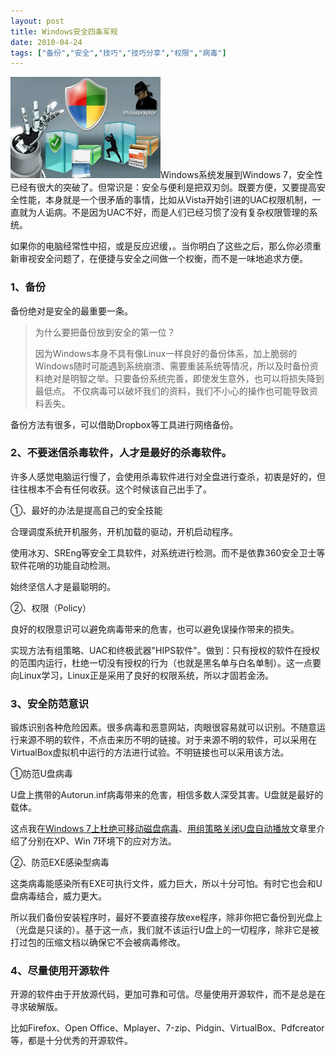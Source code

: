 ```yaml
---
layout: post
title: Windows安全四条军规
date: 2010-04-24
tags: ["备份","安全","技巧","技巧分享","权限","病毒"]
---
```


![](img/2010/042401.jpg)Windows系统发展到Windows 7，安全性已经有很大的突破了。但常识是：安全与便利是把双刃剑。既要方便，又要提高安全性能，本身就是一个很矛盾的事情，比如从Vista开始引进的UAC权限机制，一直就为人诟病。不是因为UAC不好，而是人们已经习惯了没有复杂权限管理的系统。

如果你的电脑经常性中招，或是反应迟缓，。当你明白了这些之后，那么你必须重新审视安全问题了，在便捷与安全之间做一个权衡，而不是一味地追求方便。

<!--more-->

### 1、备份

备份绝对是安全的最重要一条。
> 为什么要把备份放到安全的第一位？
> 
> 因为Windows本身不具有像Linux一样良好的备份体系，加上脆弱的Windows随时可能遇到系统崩溃、需要重装系统等情况，所以及时备份资料绝对是明智之举。只要备份系统完善，即使发生意外，也可以将损失降到最低点。
不仅病毒可以破坏我们的资料，我们不小心的操作也可能导致资料丢失。

备份方法有很多，可以借助Dropbox等工具进行网络备份。

### 2、不要迷信杀毒软件，人才是最好的杀毒软件。

许多人感觉电脑运行慢了，会使用杀毒软件进行对全盘进行查杀，初衷是好的，但往往根本不会有任何收获。这个时候该自己出手了。

①、最好的办法是提高自己的安全技能

合理调度系统开机服务，开机加载的驱动，开机启动程序。

使用冰刃、SREng等安全工具软件，对系统进行检测。而不是依靠360安全卫士等软件花哨的功能自动检测。

始终坚信人才是最聪明的。

②、权限（Policy）

良好的权限意识可以避免病毒带来的危害，也可以避免误操作带来的损失。

实现方法有组策略、UAC和终极武器"HIPS软件"。做到：只有授权的软件在授权的范围内运行，杜绝一切没有授权的行为（也就是黑名单与白名单制）。这一点要向Linux学习，Linux正是采用了良好的权限系统，所以才固若金汤。

### 3、安全防范意识

锻炼识别各种危险因素。很多病毒和恶意网站，肉眼很容易就可以识别。不随意运行来源不明的软件，不点击来历不明的链接。对于来源不明的软件，可以采用在VirtualBox虚拟机中运行的方法进行试验。不明链接也可以采用该方法。

①防范U盘病毒

U盘上携带的Autorun.inf病毒带来的危害，相信多数人深受其害。U盘就是最好的载体。

这点我在[Windows 7上杜绝可移动磁盘病毒](http://www.kisa747.com/windows7-kill-autorun.html)、[用组策略关闭U盘自动播放](http://www.kisa747.com/gpedit-udisk.html)文章里介绍了分别在XP、Win 7环境下的应对方法。

②、防范EXE感染型病毒

这类病毒能感染所有EXE可执行文件，威力巨大，所以十分可怕。有时它也会和U盘病毒结合，威力更大。

所以我们备份安装程序时，最好不要直接存放exe程序，除非你把它备份到光盘上（光盘是只读的）。基于这一点，我们就不该运行U盘上的一切程序，除非它是被打过包的压缩文档以确保它不会被病毒修改。

### 4、尽量使用开源软件

开源的软件由于开放源代码，更加可靠和可信。尽量使用开源软件，而不是总是在寻求破解版。

比如Firefox、Open Office、Mplayer、7-zip、Pidgin、VirtualBox、Pdfcreator等，都是十分优秀的开源软件。